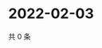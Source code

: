 # 2022-02-03

共 0 条

<!-- BEGIN WEIBO -->
<!-- 最后更新时间 Thu Feb 03 2022 00:25:40 GMT+0800 (China Standard Time) -->

<!-- END WEIBO -->
